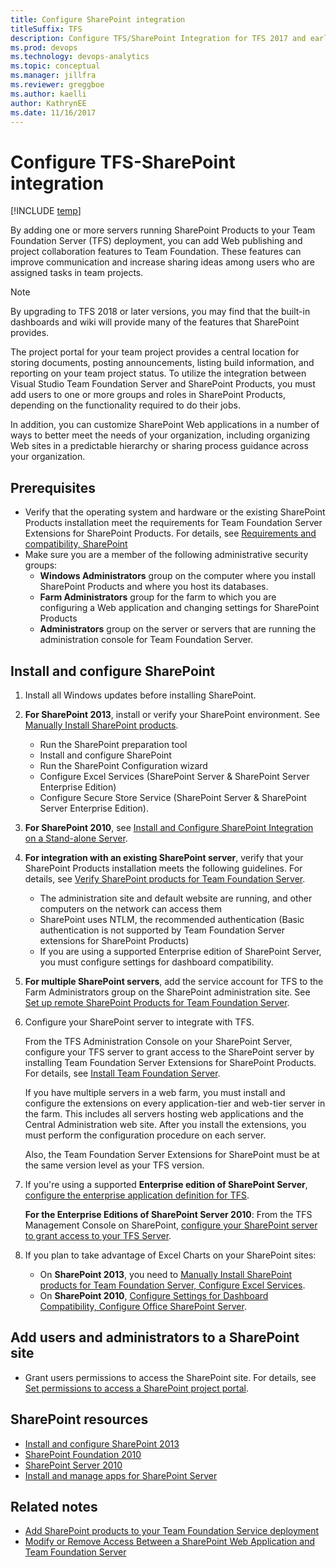 ```yaml
---
title: Configure SharePoint integration 
titleSuffix: TFS
description: Configure TFS/SharePoint Integration for TFS 2017 and earlier versions
ms.prod: devops
ms.technology: devops-analytics
ms.topic: conceptual 
ms.manager: jillfra
ms.reviewer: greggboe
ms.author: kaelli
author: KathrynEE
ms.date: 11/16/2017
---
```


# Configure TFS-SharePoint integration

[!INCLUDE [temp](./_shared/about-sharepoint-deprecation.md)]

By adding one or more servers running SharePoint Products to your Team Foundation Server (TFS) deployment, you can add Web publishing and project collaboration features to Team Foundation. These features can improve communication and increase sharing ideas among users who are assigned tasks in team projects. 

> [!NOTE] 
> By upgrading to TFS 2018 or later versions, you may find that the built-in dashboards and wiki will provide many of the features that SharePoint provides.  

The project portal for your team project provides a central location for storing documents, posting announcements, listing build information, and reporting on your team project status. To utilize the integration between Visual Studio Team Foundation Server and SharePoint Products, you must add users to one or more groups and roles in SharePoint Products, depending on the functionality required to do their jobs.

In addition, you can customize SharePoint Web applications in a number of ways to better meet the needs of your organization, including organizing Web sites in a predictable hierarchy or sharing process guidance across your organization.

## Prerequisites

- Verify that the operating system and hardware or the existing SharePoint Products installation meet the requirements for Team Foundation Server Extensions for SharePoint Products. For details, see [Requirements and compatibility, SharePoint](/azure/devops/server/requirements?toc=/azure/devops/report/sharepoint-dashboards/toc.json&bc=/azure/devops/report/sharepoint-dashboards/breadcrumb/toc.json)
- Make sure you are a member of the following administrative security groups: 
	- **Windows Administrators** group on the computer where you install SharePoint Products and where you host its databases.
	- **Farm Administrators** group for the farm to which you are configuring a Web application and changing settings for SharePoint Products
	- **Administrators** group on the server or servers that are running the administration console for Team Foundation Server.


## Install and configure SharePoint  

1. Install all Windows updates before installing SharePoint.

1. **For SharePoint 2013**, install or verify your SharePoint environment. See [Manually Install SharePoint products](/azure/devops/server/install/sharepoint/install-sharepoint?toc=/azure/devops/report/sharepoint-dashboards/toc.json&bc=/azure/devops/report/sharepoint-dashboards/breadcrumb/toc.json).     
	- Run the SharePoint preparation tool
	- Install and configure SharePoint
	- Run the SharePoint Configuration wizard
	- Configure Excel Services (SharePoint Server & SharePoint Server Enterprise Edition)
	- Configure Secure Store Service (SharePoint Server & SharePoint Server Enterprise Edition).

1. **For SharePoint 2010**, see [Install and Configure SharePoint Integration on a Stand-alone Server](https://technet.microsoft.com/library/bb677368(v=sql.105).aspx).  

1. **For integration with an existing SharePoint server**, verify that your SharePoint Products installation meets the following guidelines. For details, see [Verify SharePoint products for Team Foundation Server](/azure/devops/server/install/sharepoint/verify-sharepoint).  
   - The administration site and default website are running, and other computers on the network can access them
   - SharePoint uses NTLM, the recommended authentication (Basic authentication is not supported by Team Foundation Server extensions for SharePoint Products)
   - If you are using a supported Enterprise edition of SharePoint Server, you must configure settings for dashboard compatibility.

4. **For multiple SharePoint servers**, add the service account for TFS to the Farm Administrators group on the SharePoint administration site. See [Set up remote SharePoint Products for Team Foundation Server](/azure/devops/server/install/sharepoint/setup-remote-sharepoint?toc=/azure/devops/report/sharepoint-dashboards/toc.json&bc=/azure/devops/report/sharepoint-dashboards/breadcrumb/toc.json).

5. Configure your SharePoint server to integrate with TFS. 

	From the TFS Administration Console on your SharePoint Server, configure your TFS server to grant access to the SharePoint server by installing Team Foundation Server Extensions for SharePoint Products. For details, see [Install Team Foundation Server](/azure/devops/server/install/install-2013/install-tfs?toc=/azure/devops/report/sharepoint-dashboards/toc.json&bc=/azure/devops/report/sharepoint-dashboards/breadcrumb/toc.json).

	If you have multiple servers in a web farm, you must install and configure the extensions on every application-tier and web-tier server in the farm. This includes all servers hosting web applications and the Central Administration web site. After you install the extensions, you must perform the configuration procedure on each server. 

	Also, the Team Foundation Server Extensions for SharePoint must be at the same version level as your TFS version. 

6. If you're using a supported **Enterprise edition of SharePoint Server**, [configure the enterprise application definition for TFS](/azure/devops/server/install/sharepoint/config-enterprise-app-def?toc=/azure/devops/report/sharepoint-dashboards/toc.json&bc=/azure/devops/report/sharepoint-dashboards/breadcrumb/toc.json).

	**For the Enterprise Editions of SharePoint Server 2010**: From the TFS Management Console on SharePoint, [configure your SharePoint server to grant access to your TFS Server](/azure/devops/server/admin/config-ent-sharepoint0710-dashboards?toc=/azure/devops/report/sharepoint-dashboards/toc.json&bc=/azure/devops/report/sharepoint-dashboards/breadcrumb/toc.json).

7. If you plan to take advantage of Excel Charts on your SharePoint sites:
   * On **SharePoint 2013**, you need to [Manually Install SharePoint products for Team Foundation Server, Configure Excel Services](/azure/devops/server/install/sharepoint/install-sharepoint#configure-excel-services-sharepoint-server-only).
   * On **SharePoint 2010**, [Configure Settings for Dashboard Compatibility, Configure Office SharePoint Server](https://msdn.microsoft.com/library/ee462863%28v=vs.100%29.aspx).


## Add users and administrators to a SharePoint site

- Grant users permissions to access the SharePoint site. For details, see [Set permissions to access a SharePoint project portal](../../organizations/security/set-sharepoint-permissions.md?toc=/azure/devops/report/sharepoint-dashboards/toc.json&bc=/azure/devops/report/sharepoint-dashboards/breadcrumb/toc.json).



<!---

I RECOMMEND WE REMOVE THIS SECTION AS IT POINTS TO 2010 CONTENT. 

This link - http://go.microsoft.com/fwlink/?LinkId=185224 - goes to a post that contains links to content that are 7 years old. Not sure how useful that is. 


The following topics should be sufficient to help you through the general process of integrating SharePoint Products with TFS, but other resources might help you understand the specific steps that your deployment might require. For the most recent information, see the following forum post on the Microsoft Web site: [SharePoint Integration with Team Foundation Server - Important Information](http://go.microsoft.com/fwlink/?LinkId=185224).



## Archived content


- [Connecting to a Server That Is Running SharePoint Products](https://msdn.microsoft.com/library/ms253085.aspx): Describes the various sites configured by Team Foundation Server on SharePoint Products as well as the default sites within SharePoint Products.
- [Roles in SharePoint Products](https://msdn.microsoft.com/library/ms252445.aspx): Describes the various default roles available in SharePoint Products.
- [Managing SharePoint Sites](https://msdn.microsoft.com/library/ms252503.aspx): Describes various administrative tasks for SharePoint Products, including how to create a SharePoint Web application and site collection for use with Team Foundation Server.
- [Extensions for SharePoint Products](https://msdn.microsoft.com/library/bb552177.aspx): Describes the templates that must be installed for SharePoint Products if it is not installed on the same server that is running the application-tier services for Team Foundation.
- [Add Integration with SharePoint Products to a Deployment of Team Foundation Server](https://msdn.microsoft.com/library/ee462861.aspx): Describes how to add SharePoint Products to a deployment of Team Foundation Server in an environment with full trust and little to no restrictions on permissions granted between the two programs.
- [Interactions Between SharePoint Products and Team Foundation Server](https://msdn.microsoft.com/library/ms253177.aspx): Describes how Team Foundation Server and SharePoint Products interact at a technical and conceptual level, and provides links to more information.
- [Configure Settings for Dashboard Compatibility](https://msdn.microsoft.com/library/ee462863.aspx): Describes how to configure a deployment of Microsoft Office SharePoint Server 2007 to support reports and dashboards in Team Foundation Server.
- [Integrate Team Foundation Server with SharePoint Products Without Administrative Permissions](https://msdn.microsoft.com/library/ee462864.aspx): Describes how to add SharePoint Products to a deployment of Team Foundation Server in an environment that has restricted access or other security requirements and restrictions on what permissions can be granted between the two programs.
- [Upgrading SharePoint Products for Team Foundation Server](https://msdn.microsoft.com/library/bb909691.aspx)Describes the options for upgrading the version of SharePoint Products that supports your deployment of Team Foundation Server.

-->



## SharePoint resources

- [Install and configure SharePoint 2013](https://technet.microsoft.com/library/cc262957.aspx)
- [SharePoint Foundation 2010](https://technet.microsoft.com/library/cc288070(v=office.14))
- [SharePoint Server 2010](https://technet.microsoft.com/library/cc303422(v=office.14))
- [Install and manage apps for SharePoint Server](https://technet.microsoft.com/library/fp161232(v=office.16).aspx)


## Related notes

- [Add SharePoint products to your Team Foundation Service deployment](/azure/devops/server/admin/modify-remove-access-shareport-tfs)  
- [Modify or Remove Access Between a SharePoint Web Application and Team Foundation Server](/azure/devops/server/admin/modify-remove-access-shareport-tfs) 
